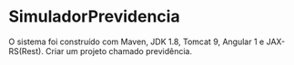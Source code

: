 # SimuladorPrevidencia

O sistema foi construído com Maven, JDK 1.8, Tomcat 9, Angular 1 e JAX-RS(Rest).
Criar um projeto chamado previdência.
